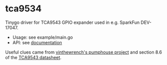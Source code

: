 # tca9534

Tinygo driver for TCA9543 GPIO expander used in e.g. SparkFun DEV-17047.

- Usage: see example/main.go 
- API: see [documentation](https://pkg.go.dev/github.com/stevegt/tca9534) 

Useful clues came from [vinthewrench's pumphouse project](https://github.com/vinthewrench/pumphouse/blob/main/PumphouseMgr/TCA9534.cpp)
and section 8.6 of the [TCA9543 datasheet](https://web.archive.org/web/20220320153023/https://www.ti.com/lit/ds/symlink/tca9534.pdf).


